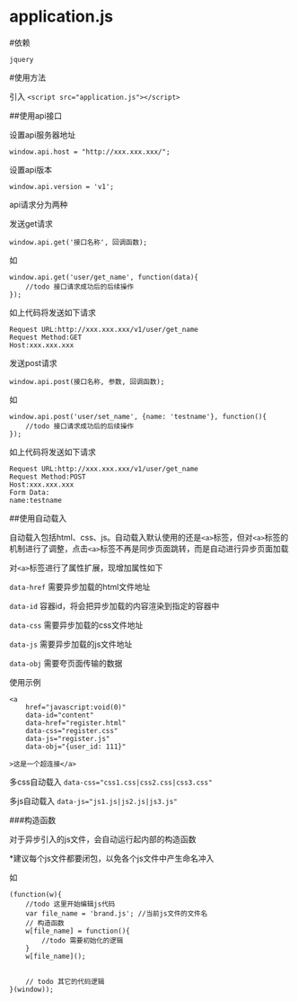 # application.js

#依赖

`jquery`

#使用方法

引入 `<script src="application.js"></script>`

##使用api接口

设置api服务器地址

`window.api.host = "http://xxx.xxx.xxx/";`

设置api版本

`window.api.version = 'v1';`

api请求分为两种

发送get请求

```
window.api.get('接口名称', 回调函数);
```
如

```
window.api.get('user/get_name', function(data){
    //todo 接口请求成功后的后续操作
});
```

如上代码将发送如下请求

```
Request URL:http://xxx.xxx.xxx/v1/user/get_name
Request Method:GET
Host:xxx.xxx.xxx
```

发送post请求

`window.api.post(接口名称, 参数, 回调函数);`

如

```
window.api.post('user/set_name', {name: 'testname'}, function(){
    //todo 接口请求成功后的后续操作
});
```

如上代码将发送如下请求

```
Request URL:http://xxx.xxx.xxx/v1/user/get_name
Request Method:POST
Host:xxx.xxx.xxx
Form Data:
name:testname
```


##使用自动载入

自动载入包括html、css、js。自动载入默认使用的还是`<a>`标签，但对`<a>`标签的机制进行了调整，点击`<a>`标签不再是同步页面跳转，而是自动进行异步页面加载

对`<a>`标签进行了属性扩展，现增加属性如下

`data-href` 需要异步加载的html文件地址

`data-id`    容器id，将会把异步加载的内容渲染到指定的容器中

`data-css` 需要异步加载的css文件地址

`data-js` 需要异步加载的js文件地址

`data-obj` 需要夸页面传输的数据

使用示例
```
<a 
	href="javascript:void(0)"
	data-id="content"
	data-href="register.html"
	data-css="register.css"
	data-js="register.js"
	data-obj="{user_id: 111}"

>这是一个超连接</a>
```
多css自动载入
`data-css="css1.css|css2.css|css3.css"`

多js自动载入
`data-js="js1.js|js2.js|js3.js"`


###构造函数

对于异步引入的js文件，会自动运行起内部的构造函数

*建议每个js文件都要闭包，以免各个js文件中产生命名冲入

如

```
(function(w){
    //todo 这里开始编辑js代码
	var file_name = 'brand.js'; //当前js文件的文件名
	// 构造函数
	w[file_name] = function(){
		//todo 需要初始化的逻辑
	}
	w[file_name]();
	
	
	// todo 其它的代码逻辑
}(window));
```


